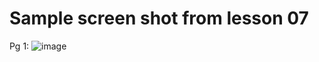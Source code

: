 # Sample screen shot from lesson 07

Pg 1:
![image](https://github.com/bbauska/essential-css-libraries-for-web-designers-2020/assets/41387907/7002eb28-665d-48d1-a1ae-1f292acde540)
